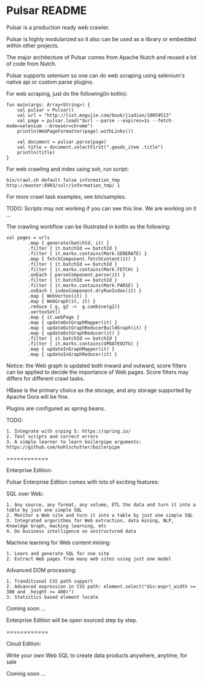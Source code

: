Pulsar README
===================

Pulsar is a production ready web crawler.

Pulsar is highly modularized so it also can be used as a library or embedded within other projects.

The major architecture of Pulsar comes from Apache Nutch and reused a lot of code from Nutch.

Pulsar supports selenium so one can do web scraping using selenium's native api or custom parse plugins.

For web scraping, just do the following(in kotlin):

    fun main(args: Array<String>) {
        val pulsar = Pulsar()
        val url = "http://list.mogujie.com/book/jiadian/10059513"
        val page = pulsar.load("$url --parse --expires=1s --fetch-mode=selenium --browser=chrome")
        println(WebPageFormatter(page).withLinks())

        val document = pulsar.parse(page)
        val title = document.selectFirst(".goods_item .title")
        println(title)
    }

For web crawling and index using solr, run script:

    bin/crawl.sh default false information_tmp http://master:8983/solr/information_tmp/ 1

For more crawl task examples, see bin/samples.

TODO: Scripts may not working if you can see this line. We are working on it ...

The crawling workflow can be illustrated in kotlin as the following:

    val pages = urls
            .map { generate(batchId, it) }
            .filter { it.batchId == batchId }
            .filter { it.marks.contains(Mark.GENERATE) }
            .map { fetchComponent.fetchContent(it) }
            .filter { it.batchId == batchId }
            .filter { it.marks.contains(Mark.FETCH) }
            .onEach { parseComponent.parse(it) }
            .filter { it.batchId == batchId }
            .filter { it.marks.contains(Mark.PARSE) }
            .onEach { indexComponent.dryRunIndex(it) }
            .map { WebVertex(it) }
            .map { WebGraph(it, it) }
            .reduce { g, g2 ->  g.combine(g2)}
            .vertexSet()
            .map { it.webPage }
            .map { updateOutGraphMapper(it) }
            .map { updateOutGraphReducerBuildGraph(it) }
            .map { updateOutGraphReducer(it) }
            .filter { it.batchId == batchId }
            .filter { it.marks.contains(UPDATEOUTG) }
            .map { updateInGraphMapper(it) }
            .map { updateInGraphReducer(it) }

Notice: the Web graph is updated both inward and outward, score filters can be applied to decide the importance of Web pages. Score filters may differs for different crawl tasks.

HBase is the primary choice as the storage, and any storage supported by Apache Gora will be fine.

Plugins are configured as spring beans.

TODO:

```
1. Integrate with srping 5: https://spring.io/
2. Test scripts and correct errors
3. A simple learner to learn boilerpipe arguments: https://github.com/kohlschutter/boilerpipe
```

============

Enterprise Edition:

Pulsar Enterprise Edition comes with lots of exciting features:

SQL over Web:
```
1. Any source, any format, any volume, ETL the data and turn it into a table by just one simple SQL
2. Monitor a Web site and turn it into a table by just one simple SQL
3. Integrated argorithms for Web extraction, data mining, NLP, Knowldge Graph, maching learning, etc
4. Do business intelligence on unstructured data
```

Machine learning for Web content mining:
```
1. Learn and generate SQL for one site
2. Extract Web pages from many web sites using just one model
```

Advanced DOM processing:
```
1. Tranditional CSS path support
2. Advanced expression in CSS path: element.select("div:expr(_width >= 300 and _height >= 400)")
3. Statistics based element locate
```

Coming soon ...

Enterprise Edition will be open sourced step by step.

============

Cloud Edition:

Write your own Web SQL to create data products anywhere, anytime, for sale

Coming soon ...

